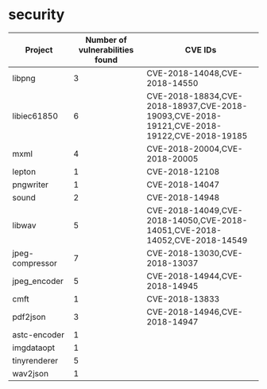 # security

| Project         | Number of vulnerabilities found | CVE IDs                                                      |
| --------------- | ------------------------------- | ------------------------------------------------------------ |
| libpng          | 3                               | CVE-2018-14048,CVE-2018-14550                                |
| libiec61850     | 6                               | CVE-2018-18834,CVE-2018-18937,CVE-2018-19093,CVE-2018-19121,CVE-2018-19122,CVE-2018-19185 |
| mxml            | 4                               | CVE-2018-20004,CVE-2018-20005                                |
| lepton          | 1                               | CVE-2018-12108                                               |
| pngwriter       | 1                               | CVE-2018-14047                                               |
| sound           | 2                               | CVE-2018-14948                                               |
| libwav          | 5                               | CVE-2018-14049,CVE-2018-14050,CVE-2018-14051,CVE-2018-14052,CVE-2018-14549 |
| jpeg-compressor | 7                               | CVE-2018-13030,CVE-2018-13037                                |
| jpeg_encoder    | 5                               | CVE-2018-14944,CVE-2018-14945                                |
| cmft            | 1                               | CVE-2018-13833                                               |
| pdf2json        | 3                               | CVE-2018-14946,CVE-2018-14947                                |
| astc-encoder    | 1                               |                                                              |
| imgdataopt      | 1                               |                                                              |
| tinyrenderer    | 5                               |                                                              |
| wav2json        | 1                               |                                                              |

